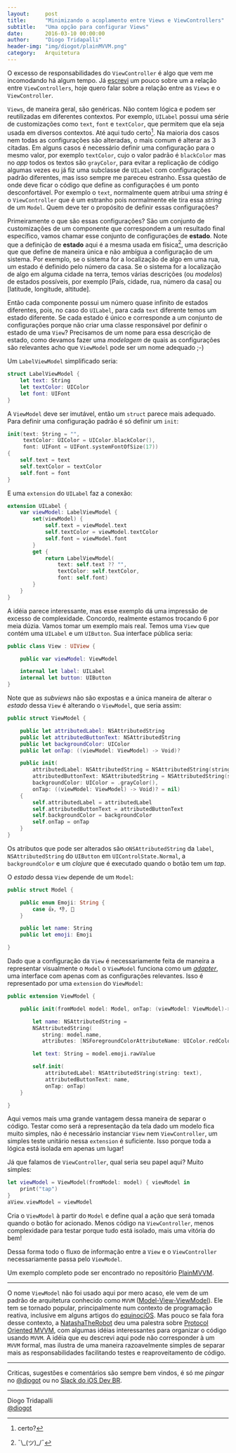 ```yaml
---
layout:     post
title:      "Minimizando o acoplamento entre Views e ViewControllers"
subtitle:   "Uma opção para configurar Views"
date:       2016-03-10 00:00:00
author:     "Diogo Tridapalli"
header-img: "img/diogot/plainMVVM.png"
category:   Arquitetura
---
```


O excesso de responsabilidades do `ViewController` é algo que vem me incomodando há algum tempo. Já [escrevi](http://invariante.com/2015/10/20/todo-view-controller-deveria-ter-delegate/) um pouco sobre um a relação entre `ViewControllers`, hoje quero falar sobre a relação entre as `Views` e o `ViewController`.

`Views`, de maneira geral, são genéricas. Não contem lógica e podem ser reutilizadas em diferentes contextos. Por exemplo, `UILabel` possui uma série de customizações como `text`, `font` e `textColor`, que permitem que ela seja usada em diversos contextos. Até aqui tudo certo[^1]. Na maioria dos casos nem todas as configurações são alteradas, o mais comum é alterar as 3 citadas. Em alguns casos é necessário definir uma configuração para o mesmo valor, por exemplo `textColor`, cujo o valor padrão é `blackColor` mas no *app* todos os textos são `grayColor`, para evitar a replicação de código algumas vezes eu já fiz uma subclasse de `UILabel` com configurações padrão diferentes, mas isso sempre me pareceu estranho. Essa questão de onde deve ficar o código que define as configurações é um ponto desconfortável. Por exemplo o `text`, normalmente quem atribui uma *string* é o `ViewController` que é um estranho pois normalmente ele tira essa *string* de um `Model`. Quem deve ter o propósito de definir essas configurações? 

[^1]: certo?

Primeiramente o que são essas configurações? São um conjunto de customizações de um componente que correspondem a um resultado final específico, vamos chamar esse conjunto de configurações de **estado**. Note que a definição de **estado** aqui é a mesma usada em física[^2], uma descrição que que define de maneira única e não ambígua a configuração de um sistema. Por exemplo, se o sistema for a localização de algo em uma rua, um estado é definido pelo número da casa. Se o sistema for a localização de algo em alguma cidade na terra, temos várias descrições (ou *modelos*) de estados possíveis, por exemplo [País, cidade, rua, número da casa] ou [latitude, longitude, altitude].

[^2]: ¯\\_(ツ)\_/¯

Então cada componente possui um número quase infinito de estados diferentes, pois, no caso do `UILabel`, para cada `text` diferente temos um estado diferente. Se cada estado é único e corresponde a um conjunto de configurações porque não criar uma classe responsável por definir o estado de uma `View`? Precisamos de um nome para essa descrição de estado, como devamos fazer uma *modelagem* de quais as configurações são relevantes acho que `ViewModel` pode ser um nome adequado ;-)

Um `LabelViewModel` simplificado seria:

~~~ swift
struct LabelViewModel {
    let text: String
    let textColor: UIColor
    let font: UIFont
}
~~~

A `ViewModel` deve ser imutável, então um `struct` parece mais adequado.
Para definir uma configuração padrão é só definir um `init`:

~~~ swift
init(text: String = "", 
     textColor: UIColor = UIColor.blackColor(),
     font: UIFont = UIFont.systemFontOfSize(17))
{
    self.text = text
    self.textColor = textColor
    self.font = font
}
~~~

E uma `extension` do `UILabel` faz a conexão:

~~~ swift
extension UILabel {
    var viewModel: LabelViewModel {
        set(viewModel) {
            self.text = viewModel.text
            self.textColor = viewModel.textColor
            self.font = viewModel.font
        }
        get {
            return LabelViewModel(
                text: self.text ?? "",
                textColor: self.textColor,
                font: self.font)
        }
    }
}
~~~

A idéia parece interessante, mas esse exemplo dá uma impressão de excesso de complexidade. Concordo, realmente estamos trocando 6 por meia dúzia.
Vamos tomar um exemplo mais real. Temos uma `View` que contém uma `UILabel` e um `UIButton`. Sua interface pública seria:

~~~ swift
public class View : UIView {

    public var viewModel: ViewModel

    internal let label: UILabel
    internal let button: UIButton
}
~~~

Note que as *subviews* não são expostas e a única maneira de alterar o *estado* dessa `View` é alterando o `ViewModel`, que seria assim:

~~~ swift
public struct ViewModel {

    public let attributedLabel: NSAttributedString
    public let attributedButtonText: NSAttributedString
    public let backgroundColor: UIColor
    public let onTap: ((viewModel: ViewModel) -> Void)?

    public init(
        attributedLabel: NSAttributedString = NSAttributedString(string: "Label"),
        attributedButtonText: NSAttributedString = NSAttributedString(string: "Button"),
        backgroundColor: UIColor = .grayColor(),
        onTap: ((viewModel: ViewModel) -> Void)? = nil)
    {
        self.attributedLabel = attributedLabel
        self.attributedButtonText = attributedButtonText
        self.backgroundColor = backgroundColor
        self.onTap = onTap
    }
}
~~~

Os atributos que pode ser alterados são o`NSAttributedString` da `label`, `NSAttributedString` do `UIButton` em `UIControlState.Normal`, a `backgroundColor` e um *clojure* que é executado quando o botão tem um *tap*.

O *estado* dessa `View` depende de um `Model`:

~~~ swift
public struct Model {

    public enum Emoji: String {
        case 👍, 👎, 👊
    }

    public let name: String
    public let emoji: Emoji

}
~~~

Dado que a configuração da `View` é necessariamente feita de maneira a representar visualmente o `Model` o `ViewModel` funciona como um *[adapter](https://pt.wikipedia.org/wiki/Adapter)*, uma interface com apenas com as configurações relevantes. Isso é representado por uma `extension` do `ViewModel`:

~~~ swift
public extension ViewModel {

    public init(fromModel model: Model, onTap: (viewModel: ViewModel)->Void) {

        let name: NSAttributedString =
        NSAttributedString(
           string: model.name,
           attributes: [NSForegroundColorAttributeName: UIColor.redColor()])

        let text: String = model.emoji.rawValue

        self.init(
            attributedLabel: NSAttributedString(string: text),
            attributedButtonText: name,
            onTap: onTap)
    }

}
~~~

Aqui vemos mais uma grande vantagem dessa maneira de separar o código.
Testar como será a representação da tela dado um modelo fica muito simples, não é necessário instanciar `View` nem `ViewController`, um simples teste unitário nessa `extension` é suficiente. Isso porque toda a lógica está isolada em apenas um lugar!

Já que falamos de `ViewController`, qual seria seu papel aqui? Muito simples:

~~~ swift
let viewModel = ViewModel(fromModel: model) { viewModel in
    print("tap")
}
aView.viewModel = viewModel
~~~

Cria o `ViewModel` à partir do `Model` e define qual a ação que será tomada quando o botão for acionado. Menos código na `ViewController`, menos complexidade para testar porque tudo está isolado, mais uma vitória do bem!

Dessa forma todo o fluxo de informação entre a `View` e o `ViewController` necessariamente passa pelo `ViewModel`.

Um exemplo completo pode ser encontrado no repositório [PlainMVVM](https://github.com/diogot/PlainMVVM).

---

O nome `ViewModel` não foi usado aqui por mero acaso, ele vem de um padrão de arquitetura conhecido como `MVVM` ([Model-View-ViewModel](https://en.wikipedia.org/wiki/Model–view–viewmodel)). Ele tem se tornado popular, principalmente num contexto de programação reativa, inclusive em alguns artigos do [equinociOS](http://equinocios.com).
Mas pouco se fala fora desse contexto, a [NatashaTheRobot](https://twitter.com/NatashaTheRobot) deu uma palestra sobre [Protocol Oriented MVVM](http://www.slideshare.net/natashatherobot/protocoloriented-mvvm-extended-edition), com algumas idéias interessantes para organizar o código usando `MVVM`. A idéia que eu descrevi aqui pode não corresponder à um `MVVM` formal, mas ilustra de uma maneira razoavelmente simples de separar mais as responsabilidades facilitando testes e reaproveitamento de código.

---

Criticas, sugestões e comentários são sempre bem vindos, é só me *pingar* no [@diogot](https://twitter.com/diogot) ou no [Slack do iOS Dev BR](http://iosdevbr.herokuapp.com).

---
Diogo Tridapalli <br />
[@diogot](https://twitter.com/diogot)
